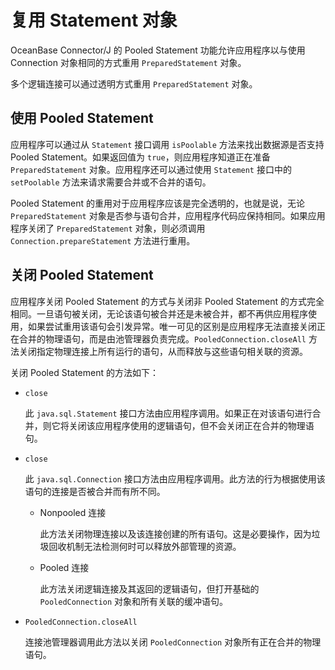 # 复用 Statement 对象 

OceanBase Connector/J 的 Pooled Statement 功能允许应用程序以与使用 Connection 对象相同的方式重用 `PreparedStatement` 对象。

多个逻辑连接可以通过透明方式重用 `PreparedStatement` 对象。

## 使用 Pooled Statement 

应用程序可以通过从 `Statement` 接口调用 `isPoolable` 方法来找出数据源是否支持 Pooled Statement。如果返回值为 `true`，则应用程序知道正在准备 `PreparedStatement` 对象。应用程序还可以通过使用 `Statement` 接口中的 `setPoolable` 方法来请求需要合并或不合并的语句。

Pooled Statement 的重用对于应用程序应该是完全透明的，也就是说，无论 `PreparedStatement` 对象是否参与语句合并，应用程序代码应保持相同。如果应用程序关闭了 `PreparedStatement` 对象，则必须调用 `Connection.prepareStatement` 方法进行重用。

## 关闭 Pooled Statement 

应用程序关闭 Pooled Statement 的方式与关闭非 Pooled Statement 的方式完全相同。一旦语句被关闭，无论该语句被合并还是未被合并，都不再供应用程序使用，如果尝试重用该语句会引发异常。唯一可见的区别是应用程序无法直接关闭正在合并的物理语句，而是由池管理器负责完成。`PooledConnection.closeAll` 方法关闭指定物理连接上所有运行的语句，从而释放与这些语句相关联的资源。

关闭 Pooled Statement 的方法如下：

* `close`

  此 `java.sql.Statement` 接口方法由应用程序调用。如果正在对该语句进行合并，则它将关闭该应用程序使用的逻辑语句，但不会关闭正在合并的物理语句。
  

* `close`

  此 `java.sql.Connection` 接口方法由应用程序调用。此方法的行为根据使用该语句的连接是否被合并而有所不同。
  * Nonpooled 连接

    此方法关闭物理连接以及该连接创建的所有语句。这是必要操作，因为垃圾回收机制无法检测何时可以释放外部管理的资源。
    
  
  * Pooled 连接

    此方法关闭逻辑连接及其返回的逻辑语句，但打开基础的 `PooledConnection` 对象和所有关联的缓冲语句。
    


* `PooledConnection.closeAll`

  连接池管理器调用此方法以关闭 `PooledConnection` 对象所有正在合并的物理语句。
  



